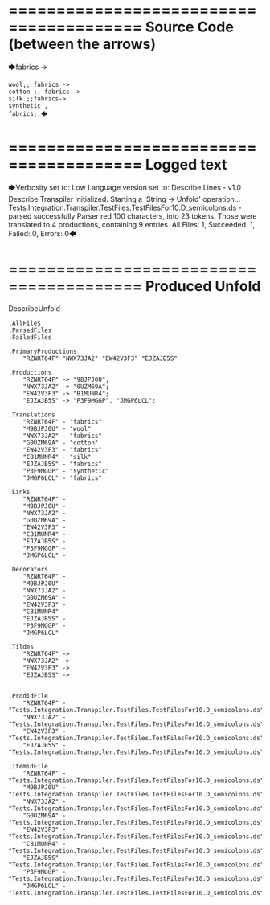 ========================================
Source Code (between the arrows)
========================================

🡆fabrics ->

	wool;; fabrics ->
	cotton ;; fabrics ->
	silk ;;fabrics->
	synthetic ,
	fabrics;;🡄

========================================
Logged text
========================================

🡆Verbosity set to: Low
Language version set to: Describe Lines - v1.0
Describe Transpiler initialized.
Starting a 'String -> Unfold' operation...
Tests.Integration.Transpiler.TestFiles.TestFilesFor10.D_semicolons.ds - parsed successfully
Parser red 100 characters, into 23 tokens.
Those were translated to 4 productions, containing 9 entries.
All Files: 1, Succeeded: 1, Failed: 0, Errors: 0🡄

========================================
Produced Unfold
========================================

DescribeUnfold

    .AllFiles
    .ParsedFiles
    .FailedFiles

    .PrimaryProductions
        "RZNRT64F" "NWX73JA2" "EW42V3F3" "EJZAJB5S" 

    .Productions
        "RZNRT64F" -> "9BJPJ0U";
        "NWX73JA2" -> "0UZM69A";
        "EW42V3F3" -> "B1MUNR4";
        "EJZAJB5S" -> "P3F9MGGP", "JMGP6LCL";

    .Translations
        "RZNRT64F" - "fabrics"
        "M9BJPJ0U" - "wool"
        "NWX73JA2" - "fabrics"
        "G0UZM69A" - "cotton"
        "EW42V3F3" - "fabrics"
        "CB1MUNR4" - "silk"
        "EJZAJB5S" - "fabrics"
        "P3F9MGGP" - "synthetic"
        "JMGP6LCL" - "fabrics"

    .Links
        "RZNRT64F" - 
        "M9BJPJ0U" - 
        "NWX73JA2" - 
        "G0UZM69A" - 
        "EW42V3F3" - 
        "CB1MUNR4" - 
        "EJZAJB5S" - 
        "P3F9MGGP" - 
        "JMGP6LCL" - 

    .Decorators
        "RZNRT64F" - 
        "M9BJPJ0U" - 
        "NWX73JA2" - 
        "G0UZM69A" - 
        "EW42V3F3" - 
        "CB1MUNR4" - 
        "EJZAJB5S" - 
        "P3F9MGGP" - 
        "JMGP6LCL" - 

    .Tildes
        "RZNRT64F" -> 
        "NWX73JA2" -> 
        "EW42V3F3" -> 
        "EJZAJB5S" -> 


    .ProdidFile
        "RZNRT64F" - "Tests.Integration.Transpiler.TestFiles.TestFilesFor10.D_semicolons.ds"
        "NWX73JA2" - "Tests.Integration.Transpiler.TestFiles.TestFilesFor10.D_semicolons.ds"
        "EW42V3F3" - "Tests.Integration.Transpiler.TestFiles.TestFilesFor10.D_semicolons.ds"
        "EJZAJB5S" - "Tests.Integration.Transpiler.TestFiles.TestFilesFor10.D_semicolons.ds"

    .ItemidFile
        "RZNRT64F" - "Tests.Integration.Transpiler.TestFiles.TestFilesFor10.D_semicolons.ds"
        "M9BJPJ0U" - "Tests.Integration.Transpiler.TestFiles.TestFilesFor10.D_semicolons.ds"
        "NWX73JA2" - "Tests.Integration.Transpiler.TestFiles.TestFilesFor10.D_semicolons.ds"
        "G0UZM69A" - "Tests.Integration.Transpiler.TestFiles.TestFilesFor10.D_semicolons.ds"
        "EW42V3F3" - "Tests.Integration.Transpiler.TestFiles.TestFilesFor10.D_semicolons.ds"
        "CB1MUNR4" - "Tests.Integration.Transpiler.TestFiles.TestFilesFor10.D_semicolons.ds"
        "EJZAJB5S" - "Tests.Integration.Transpiler.TestFiles.TestFilesFor10.D_semicolons.ds"
        "P3F9MGGP" - "Tests.Integration.Transpiler.TestFiles.TestFilesFor10.D_semicolons.ds"
        "JMGP6LCL" - "Tests.Integration.Transpiler.TestFiles.TestFilesFor10.D_semicolons.ds"

